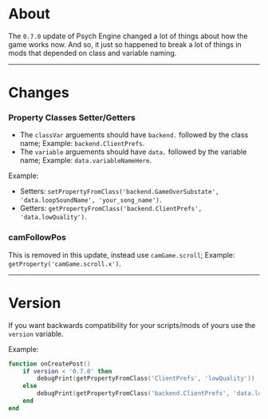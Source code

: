 # About
The `0.7.0` update of Psych Engine changed a lot of things about how the game works now. And so, it just so happened to break a lot of things in mods that depended on class and variable naming.

***

# Changes
### Property Classes Setter/Getters
- The `classVar` arguements should have `backend.` followed by the class name; Example: `backend.ClientPrefs`.
- The `variable` arguements should have `data.` followed by the variable name; Example: `data.variableNameHere`.

Example:
- Setters: `setPropertyFromClass('backend.GameOverSubstate', 'data.loopSoundName', 'your_song_name')`.
- Getters: `getPropertyFromClass('backend.ClientPrefs', 'data.lowQuality')`.

### camFollowPos
This is removed in this update, instead use `camGame.scroll`; Example: `getProperty('camGame.scroll.x')`.

***

# Version
If you want backwards compatibility for your scripts/mods of yours use the `version` variable.

Example:
```lua
function onCreatePost()
	if version < '0.7.0' then
		debugPrint(getPropertyFromClass('ClientPrefs', 'lowQuality'))
	else
		debugPrint(getPropertyFromClass('backend.ClientPrefs', 'data.lowQuality'))
	end
end
```